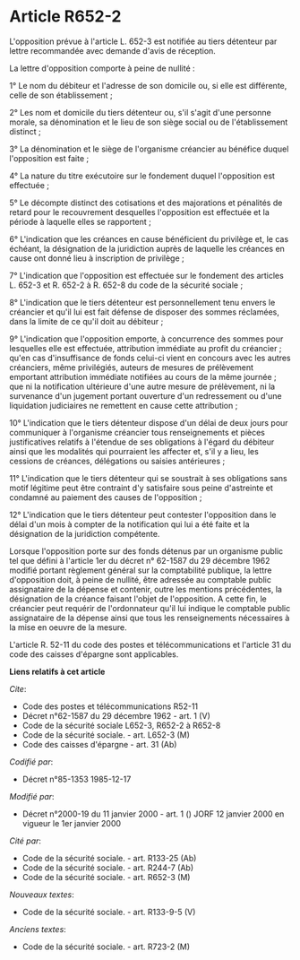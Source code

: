 # Article R652-2

L'opposition prévue à l'article L. 652-3 est notifiée au tiers détenteur par lettre recommandée avec demande d'avis de
réception.

La lettre d'opposition comporte à peine de nullité :

1° Le nom du débiteur et l'adresse de son domicile ou, si elle est différente, celle de son établissement ;

2° Les nom et domicile du tiers détenteur ou, s'il s'agit d'une personne morale, sa dénomination et le lieu de son siège
social ou de l'établissement distinct ;

3° La dénomination et le siège de l'organisme créancier au bénéfice duquel l'opposition est faite ;

4° La nature du titre exécutoire sur le fondement duquel l'opposition est effectuée ;

5° Le décompte distinct des cotisations et des majorations et pénalités de retard pour le recouvrement desquelles
l'opposition est effectuée et la période à laquelle elles se rapportent ;

6° L'indication que les créances en cause bénéficient du privilège et, le cas échéant, la désignation de la juridiction
auprès de laquelle les créances en cause ont donné lieu à inscription de privilège ;

7° L'indication que l'opposition est effectuée sur le fondement des articles L. 652-3 et R. 652-2 à R. 652-8 du code de la
sécurité sociale ;

8° L'indication que le tiers détenteur est personnellement tenu envers le créancier et qu'il lui est fait défense de disposer
des sommes réclamées, dans la limite de ce qu'il doit au débiteur ;

9° L'indication que l'opposition emporte, à concurrence des sommes pour lesquelles elle est effectuée, attribution immédiate
au profit du créancier ; qu'en cas d'insuffisance de fonds celui-ci vient en concours avec les autres créanciers, même
privilégiés, auteurs de mesures de prélèvement emportant attribution immédiate notifiées au cours de la même journée ; que ni
la notification ultérieure d'une autre mesure de prélèvement, ni la survenance d'un jugement portant ouverture d'un
redressement ou d'une liquidation judiciaires ne remettent en cause cette attribution ;

10° L'indication que le tiers détenteur dispose d'un délai de deux jours pour communiquer à l'organisme créancier tous
renseignements et pièces justificatives relatifs à l'étendue de ses obligations à l'égard du débiteur ainsi que les modalités
qui pourraient les affecter et, s'il y a lieu, les cessions de créances, délégations ou saisies antérieures ;

11° L'indication que le tiers détenteur qui se soustrait à ses obligations sans motif légitime peut être contraint d'y
satisfaire sous peine d'astreinte et condamné au paiement des causes de l'opposition ;

12° L'indication que le tiers détenteur peut contester l'opposition dans le délai d'un mois à compter de la notification qui
lui a été faite et la désignation de la juridiction compétente.

Lorsque l'opposition porte sur des fonds détenus par un organisme public tel que défini à l'article 1er du décret n° 62-1587
du 29 décembre 1962 modifié portant règlement général sur la comptabilité publique, la lettre d'opposition doit, à peine de
nullité, être adressée au comptable public assignataire de la dépense et contenir, outre les mentions précédentes, la
désignation de la créance faisant l'objet de l'opposition. A cette fin, le créancier peut requérir de l'ordonnateur qu'il lui
indique le comptable public assignataire de la dépense ainsi que tous les renseignements nécessaires à la mise en oeuvre de
la mesure.

L'article R. 52-11 du code des postes et télécommunications et l'article 31 du code des caisses d'épargne sont applicables.

**Liens relatifs à cet article**

_Cite_:

  - Code des postes et télécommunications R52-11
  - Décret n°62-1587 du 29 décembre 1962 - art. 1 (V)
  - Code de la sécurité sociale L652-3, R652-2 à R652-8
  - Code de la sécurité sociale. - art. L652-3 (M)
  - Code des caisses d'épargne - art. 31 (Ab)

_Codifié par_:

  - Décret n°85-1353 1985-12-17

_Modifié par_:

  - Décret n°2000-19 du 11 janvier 2000 - art. 1 () JORF 12 janvier 2000 en vigueur le 1er janvier 2000

_Cité par_:

  - Code de la sécurité sociale. - art. R133-25 (Ab)
  - Code de la sécurité sociale. - art. R244-7 (Ab)
  - Code de la sécurité sociale. - art. R652-3 (M)

_Nouveaux textes_:

  - Code de la sécurité sociale. - art. R133-9-5 (V)

_Anciens textes_:

  - Code de la sécurité sociale. - art. R723-2 (M)
